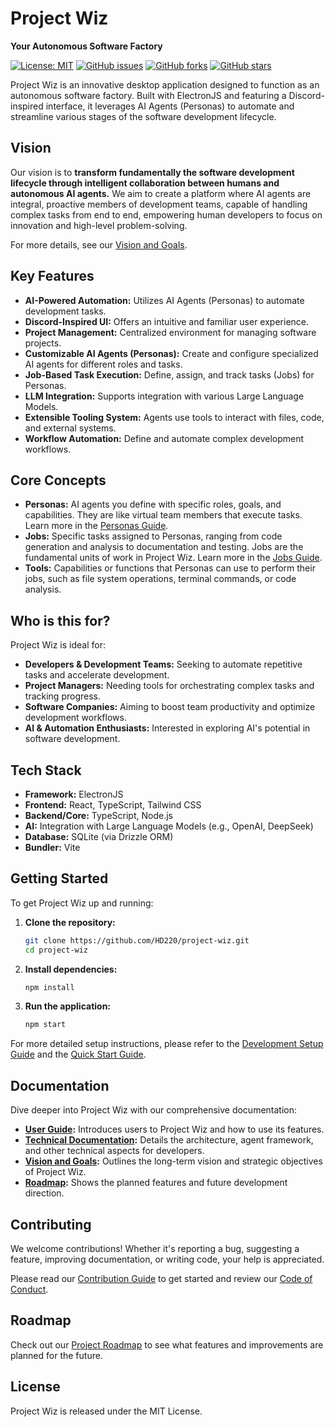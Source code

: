 # Project Wiz

**Your Autonomous Software Factory**

[![License: MIT](https://img.shields.io/badge/License-MIT-blue.svg)](https://opensource.org/licenses/MIT)
[![GitHub issues](https://img.shields.io/github/issues/HD220/project-wiz)](https://github.com/HD220/project-wiz/issues)
[![GitHub forks](https://img.shields.io/github/forks/HD220/project-wiz)](https://github.com/HD220/project-wiz/network)
[![GitHub stars](https://img.shields.io/github/stars/HD220/project-wiz)](https://github.com/HD220/project-wiz/stargazers)

Project Wiz is an innovative desktop application designed to function as an autonomous software factory. Built with ElectronJS and featuring a Discord-inspired interface, it leverages AI Agents (Personas) to automate and streamline various stages of the software development lifecycle.

## Vision

Our vision is to **transform fundamentally the software development lifecycle through intelligent collaboration between humans and autonomous AI agents.** We aim to create a platform where AI agents are integral, proactive members of development teams, capable of handling complex tasks from end to end, empowering human developers to focus on innovation and high-level problem-solving.

For more details, see our [Vision and Goals](./docs/project-overview/vision-and-goals.md).

## Key Features

* **AI-Powered Automation:** Utilizes AI Agents (Personas) to automate development tasks.
* **Discord-Inspired UI:** Offers an intuitive and familiar user experience.
* **Project Management:** Centralized environment for managing software projects.
* **Customizable AI Agents (Personas):** Create and configure specialized AI agents for different roles and tasks.
* **Job-Based Task Execution:** Define, assign, and track tasks (Jobs) for Personas.
* **LLM Integration:** Supports integration with various Large Language Models.
* **Extensible Tooling System:** Agents use tools to interact with files, code, and external systems.
* **Workflow Automation:** Define and automate complex development workflows.

## Core Concepts

* **Personas:** AI agents you define with specific roles, goals, and capabilities. They are like virtual team members that execute tasks. Learn more in the [Personas Guide](./docs/user-guide/05-personas-agents.md).
* **Jobs:** Specific tasks assigned to Personas, ranging from code generation and analysis to documentation and testing. Jobs are the fundamental units of work in Project Wiz. Learn more in the [Jobs Guide](./docs/user-guide/06-jobs-automation.md).
* **Tools:** Capabilities or functions that Personas can use to perform their jobs, such as file system operations, terminal commands, or code analysis.

## Who is this for?

Project Wiz is ideal for:

* **Developers & Development Teams:** Seeking to automate repetitive tasks and accelerate development.
* **Project Managers:** Needing tools for orchestrating complex tasks and tracking progress.
* **Software Companies:** Aiming to boost team productivity and optimize development workflows.
* **AI & Automation Enthusiasts:** Interested in exploring AI's potential in software development.

## Tech Stack

* **Framework:** ElectronJS
* **Frontend:** React, TypeScript, Tailwind CSS
* **Backend/Core:** TypeScript, Node.js
* **AI:** Integration with Large Language Models (e.g., OpenAI, DeepSeek)
* **Database:** SQLite (via Drizzle ORM)
* **Bundler:** Vite

## Getting Started

To get Project Wiz up and running:

1. **Clone the repository:**

    ```bash
    git clone https://github.com/HD220/project-wiz.git
    cd project-wiz
    ```

2. **Install dependencies:**

    ```bash
    npm install
    ```

3. **Run the application:**

    ```bash
    npm start
    ```

For more detailed setup instructions, please refer to the [Development Setup Guide](./docs/technical-documentation/06-development-setup.md) and the [Quick Start Guide](./docs/user-guide/02-quick-start.md).

## Documentation

Dive deeper into Project Wiz with our comprehensive documentation:

* **[User Guide](./docs/user-guide/01-introduction.md):** Introduces users to Project Wiz and how to use its features.
* **[Technical Documentation](./docs/technical-documentation/01-architecture.md):** Details the architecture, agent framework, and other technical aspects for developers.
* **[Vision and Goals](./docs/project-overview/vision-and-goals.md):** Outlines the long-term vision and strategic objectives of Project Wiz.
* **[Roadmap](./docs/project-overview/roadmap.md):** Shows the planned features and future development direction.

## Contributing

We welcome contributions! Whether it's reporting a bug, suggesting a feature, improving documentation, or writing code, your help is appreciated.

Please read our [Contribution Guide](./docs/contribution-guide.md) to get started and review our [Code of Conduct](./docs/code-of-conduct.md).

## Roadmap

Check out our [Project Roadmap](./docs/project-overview/roadmap.md) to see what features and improvements are planned for the future.

## License

Project Wiz is released under the MIT License.
